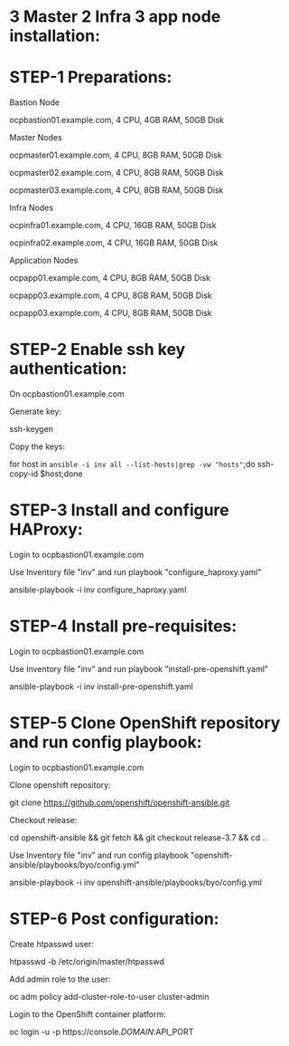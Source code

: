 3 Master 2 Infra 3 app node installation:
=========================================


STEP-1 Preparations:
====================
Bastion Node

ocpbastion01.example.com, 4 CPU, 4GB RAM, 50GB Disk


Master Nodes

ocpmaster01.example.com, 4 CPU, 8GB RAM, 50GB Disk

ocpmaster02.example.com, 4 CPU, 8GB RAM, 50GB Disk

ocpmaster03.example.com, 4 CPU, 8GB RAM, 50GB Disk


Infra Nodes

ocpinfra01.example.com, 4 CPU, 16GB RAM, 50GB Disk

ocpinfra02.example.com, 4 CPU, 16GB RAM, 50GB Disk


Application Nodes

ocpapp01.example.com, 4 CPU, 8GB RAM, 50GB Disk

ocpapp03.example.com, 4 CPU, 8GB RAM, 50GB Disk

ocpapp03.example.com, 4 CPU, 8GB RAM, 50GB Disk


STEP-2 Enable ssh key authentication:
=====================================
On ocpbastion01.example.com

Generate key:

ssh-keygen

Copy the keys:

for host in `ansible -i inv all --list-hosts|grep -vw "hosts"`;do ssh-copy-id $host;done
  

STEP-3 Install and configure HAProxy:
=====================================
Login to ocpbastion01.example.com

Use Inventory file "inv" and run playbook "configure_haproxy.yaml"

ansible-playbook -i inv configure_haproxy.yaml


STEP-4 Install pre-requisites:
==============================
Login to ocpbastion01.example.com

Use Inventory file "inv" and run playbook "install-pre-openshift.yaml"

ansible-playbook -i inv install-pre-openshift.yaml

STEP-5 Clone OpenShift repository and run config playbook:
==========================================================
Login to ocpbastion01.example.com

Clone openshift repository:

git clone https://github.com/openshift/openshift-ansible.git

Checkout release:

cd openshift-ansible && git fetch && git checkout release-3.7 && cd ..

Use Inventory file "inv" and run config playbook "openshift-ansible/playbooks/byo/config.yml"

ansible-playbook -i inv openshift-ansible/playbooks/byo/config.yml

STEP-6 Post configuration:
==========================
Create htpasswd user:

htpasswd -b /etc/origin/master/htpasswd <USERNAME> <PASSWORD>

Add admin role to the user:

oc adm policy add-cluster-role-to-user cluster-admin <USERNAME>

Login to the OpenShift container platform:

oc login -u <USERNAME> -p <PASSWORD> https://console.$DOMAIN:$API_PORT
